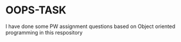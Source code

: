 # OOPS-TASK
I have done some PW assignment questions based on Object oriented programming in this respository
